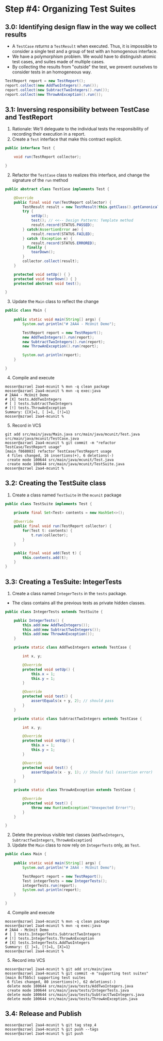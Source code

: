 # Step #4: Organizing Test Suites

## 3.0: Identifying design flaw in the way we collect results

- A `TestCase` _returns_ a `TestResult` when executed. Thus, it is impossible to consider a single test and a group of test with an homogenous interface.
- We have a polymorphism problem. We would have to distinguish atomic test cases, and suites made of multiple cases.
- By collecting the results from "outside" the test, we prevent ourselves to consider tests in an homogeneous way.

```java
TestReport report = new TestReport();
report.collect(new AddTwoIntegers().run());
report.collect(new SubtractTwoIntegers().run());
report.collect(new ThrowAnException().run());
```

## 3.1: Inversing responsibility between TestCase and TestReport

1. Rationale: We'll deleguate to the individual tests the responsibility of recording their execution in a report.
2. Create a `Test` interface that make this contract explicit.

```java
public interface Test {

    void run(TestReport collector);

}
```

2. Refactor the `TestCase` class to realizes this interface, and change the signature of the `run` method

```java
public abstract class TestCase implements Test {

    @Override
    public final void run(TestReport collector) {
        TestResult result = new TestResult(this.getClass().getCanonicalName());
        try {
            setUp();
            test(); // <<-- Design Pattern: Template method
            result.record(STATUS.PASSED);
        } catch(AssertionError ae) {
            result.record(STATUS.FAILED);
        } catch (Exception e) {
            result.record(STATUS.ERRORED);
        } finally {
            tearDown();
        }
        collector.collect(result);
    }

    protected void setUp() { }
    protected void tearDown() { }
    protected abstract void test();

}
```

3. Update the `Main` class to reflect the change

```java
public class Main {
    
    public static void main(String[] args) {
        System.out.println("# 2AA4 - McUnit Demo");

        TestReport report = new TestReport();
        new AddTwoIntegers().run(report);
        new SubtractTwoIntegers().run(report);
        new ThrowAnException().run(report);

        System.out.println(report);
    }

}
```

4. Compile and execute

```
mosser@azrael 2aa4-mcunit % mvn -q clean package                         
mosser@azrael 2aa4-mcunit % mvn -q exec:java                             
# 2AA4 - McUnit Demo
# [X] tests.AddTwoIntegers
# [ ] tests.SubtractTwoIntegers
# [!] tests.ThrowAnException
Summary: {[X]=1, [ ]=1, [!]=1}
mosser@azrael 2aa4-mcunit %
```

5. Record in VCS

```
git add src/main/java/Main.java src/main/java/mcunit/Test.java src/main/java/mcunit/TestCase.java 
mosser@azrael 2aa4-mcunit % git commit -m "refactor TestCase/TestReport usage"                                               
[main f868083] refactor TestCase/TestReport usage
 4 files changed, 16 insertions(+), 6 deletions(-)
 create mode 100644 src/main/java/mcunit/Test.java
 create mode 100644 src/main/java/mcunit/TestSuite.java
mosser@azrael 2aa4-mcunit % 
```

## 3.2: Creating the TestSuite class

1. Create a class named `TestSuite` in the `mcunit` package

```java
public class TestSuite implements Test {

    private final Set<Test> contents = new HashSet<>();
    
    @Override
    public final void run(TestReport collector) {
        for(Test t: contents) {
            t.run(collector);
        }
    }

    public final void add(Test t) {
        this.contents.add(t);
    }
}
```

## 3.3: Creating a TesSuite: IntegerTests

1. Create a class named `IntegerTests` in the `tests` package.
  - The class contains all the previous tests as private hidden classes.

```java
public class IntegerTests extends TestSuite {

    public IntegerTests() {
        this.add(new AddTwoIntegers());
        this.add(new SubtractTwoIntegers());
        this.add(new ThrowAnException());
    }

    private static class AddTwoIntegers extends TestCase {

        int x, y;

        @Override
        protected void setUp() {
            this.x = 1;
            this.y = 1;
        }

        @Override
        protected void test() {
            assertEquals(x + y, 2); // should pass
        }
    }

    private static class SubtractTwoIntegers extends TestCase {

        int x, y;

        @Override
        protected void setUp() {
            this.x = 1;
            this.y = 1;
        }

        @Override
        protected void test() {
            assertEquals(x - y, 1); // Should fail (assertion error)
        }
    }

    private static class ThrowAnException extends TestCase {

        @Override
        protected void test() {
            throw new RuntimeException("Unexpected Error!");
        }
    }

}
```

2. Delete the previous visible test classes (`AddTwoIntegers`, `SubtractTwoIntegers`, `ThrowAnException`)
3. Update the `Main` class to now rely on `IntegerTests` only, as  `Test`.

```java
public class Main {
    
    public static void main(String[] args) {
        System.out.println("# 2AA4 - McUnit Demo");

        TestReport report = new TestReport();
        Test integerTests = new IntegerTests();
        integerTests.run(report);
        System.out.println(report);
    }

}
```

4. Compile and execute

```
mosser@azrael 2aa4-mcunit % mvn -q clean package
mosser@azrael 2aa4-mcunit % mvn -q exec:java    
# 2AA4 - McUnit Demo
# [ ] tests.IntegerTests.SubtractTwoIntegers
# [!] tests.IntegerTests.ThrowAnException
# [X] tests.IntegerTests.AddTwoIntegers
Summary: {[ ]=1, [!]=1, [X]=1}
mosser@azrael 2aa4-mcunit % 
```

5. Record into VCS

```
mosser@azrael 2aa4-mcunit % git add src/main/java
mosser@azrael 2aa4-mcunit % git commit -m "supporting test suites"
[main 8cf5b5c] supporting test suites
 6 files changed, 80 insertions(+), 62 deletions(-)
 delete mode 100644 src/main/java/tests/AddTwoIntegers.java
 create mode 100644 src/main/java/tests/IntegerTests.java
 delete mode 100644 src/main/java/tests/SubtractTwoIntegers.java
 delete mode 100644 src/main/java/tests/ThrowAnException.java
```


## 3.4: Release and Publish

```
mosser@azrael 2aa4-mcunit % git tag step_4
mosser@azrael 2aa4-mcunit % git push --tags
mosser@azrael 2aa4-mcunit % git push
```

